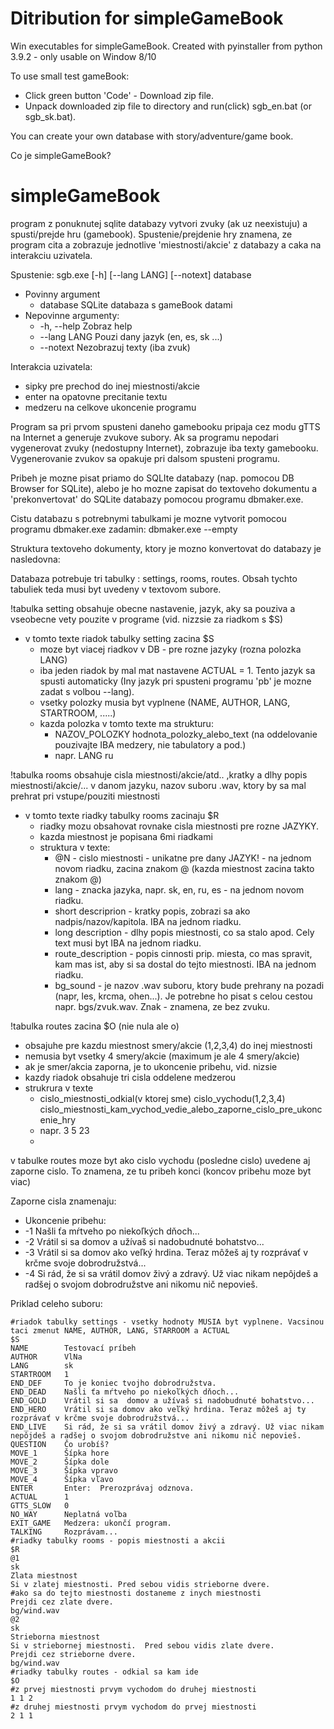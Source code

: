 # Ditribution for simpleGameBook
Win executables for simpleGameBook.
Created with pyinstaller from python 3.9.2 - only usable on Window 8/10

To use small test gameBook:
  - Click green button 'Code' - Download zip file.
  - Unpack downloaded zip file to directory and run(click) sgb_en.bat (or sgb_sk.bat).

You can create your own database with story/adventure/game book.

Co je simpleGameBook?

# simpleGameBook
program z ponuknutej sqlite databazy vytvori zvuky (ak uz neexistuju) a spusti/prejde hru (gamebook). Spustenie/prejdenie hry znamena, ze program cita a zobrazuje jednotlive 'miestnosti/akcie' z databazy a caka na interakciu uzivatela.

Spustenie:
sgb.exe [-h] [--lang LANG] [--notext] database

 - Povinny argument
   - database     SQLite databaza s gameBook datami
 - Nepovinne argumenty:
   -  -h, --help   Zobraz help
   - --lang LANG  Pouzi dany jazyk (en, es, sk ...)
   - --notext     Nezobrazuj texty (iba zvuk)
  
Interakcia uzivatela:
  - sipky pre prechod do inej miestnosti/akcie
  - enter na opatovne precitanie textu
  - medzeru na celkove ukoncenie programu

Program sa pri prvom spusteni daneho gamebooku pripaja cez modu gTTS na Internet a generuje zvukove subory. Ak sa programu nepodari vygenerovat zvuky (nedostupny Internet), zobrazuje iba texty gamebooku. Vygenerovanie zvukov sa opakuje pri dalsom spusteni programu.

Pribeh je mozne pisat priamo do SQLIte databazy (nap. pomocou DB Browser for SQLite), alebo je ho mozne zapisat do textoveho dokumentu a 'prekonvertovat' do SQLite databazy pomocou programu dbmaker.exe.

Cistu databazu s potrebnymi tabulkami je mozne vytvorit pomocou programu dbmaker.exe zadamin: dbmaker.exe --empty

Struktura textoveho dokumenty, ktory je mozno konvertovat do databazy je nasledovna:

Databaza potrebuje tri tabulky : settings, rooms, routes.
Obsah tychto tabuliek teda musi byt uvedeny v textovom subore.

!tabulka setting obsahuje obecne nastavenie, jazyk, aky sa pouziva a vseobecne vety pouzite v programe (vid. nizzsie za riadkom s $S)
   - v tomto texte riadok tabulky setting zacina $S 
      - moze byt viacej riadkov v DB - pre rozne jazyky (rozna polozka LANG)
      - iba jeden riadok by mal mat nastavene ACTUAL = 1. Tento jazyk sa spusti automaticky (Iny jazyk pri spusteni programu 'pb' je mozne zadat s volbou --lang).
      - vsetky polozky musia byt vyplnene (NAME, AUTHOR, LANG, STARTROOM, .....)
      - kazda polozka v tomto texte ma strukturu:
         - NAZOV_POLOZKY hodnota_polozky_alebo_text (na oddelovanie pouzivajte IBA medzery, nie tabulatory a pod.)
         - napr.    LANG ru 

!tabulka rooms obsahuje cisla miestnosti/akcie/atd.. ,kratky a dlhy popis miestnosti/akcie/... v danom jazyku,  nazov suboru .wav, ktory by sa mal prehrat pri vstupe/pouziti miestnosti
   - v tomto texte riadky tabulky rooms zacinaju $R 
      - riadky mozu obsahovat rovnake cisla miestnosti pre rozne JAZYKY.
      - kazda miestnost je popisana 6mi riadkami
      - struktura v texte: 
         - @N   - cislo miestnosti - unikatne pre dany JAZYK! - na jednom novom riadku, zacina znakom @ (kazda miestnost zacina takto znakom @)
         - lang - znacka jazyka, napr. sk, en, ru, es - na jednom novom riadku.
         - short descriprion - kratky popis, zobrazi sa ako nadpis/nazov/kapitola. IBA na jednom riadku.
         - long description  - dlhy popis miestnosti, co sa stalo apod. Cely text musi byt IBA na jednom riadku.
         - route_description - popis cinnosti prip. miesta, co mas spravit, kam mas ist, aby si sa dostal do tejto miestnosti. IBA na jednom riadku.
         - bg_sound          - je nazov .wav suboru, ktory bude prehrany na pozadi (napr, les, krcma, ohen...). Je potrebne ho pisat s celou cestou napr. bgs/zvuk.wav. Znak - znamena, ze bez zvuku.

!tabulka routes zacina $O (nie nula ale o) 
   - obsajuhe pre kazdu miestnost smery/akcie (1,2,3,4) do inej miestnosti 
   - nemusia byt vsetky 4 smery/akcie (maximum je ale 4 smery/akcie)
   - ak je smer/akcia zaporna, je to ukoncenie pribehu, vid. nizsie
   - kazdy riadok obsahuje tri cisla oddelene medzerou
   - strukrura v texte
     -  cislo_miestnosti_odkial(v ktorej sme) cislo_vychodu(1,2,3,4) cislo_miestnosti_kam_vychod_vedie_alebo_zaporne_cislo_pre_ukoncenie_hry
     -  napr. 3 5 23
     -  
 v tabulke routes moze byt ako cislo vychodu (posledne cislo) uvedene aj zaporne cislo. To znamena, ze tu pribeh konci (koncov pribehu moze byt viac)
 
 Zaporne cisla znamenaju:
   - Ukoncenie pribehu:
   - -1 Našli ťa mŕtveho po niekoľkých dňoch...
   - -2 Vrátil si sa  domov a užívaš si nadobudnuté bohatstvo...
   - -3 Vrátil si sa domov ako veľký hrdina. Teraz môžeš aj ty rozprávať v krčme svoje dobrodružstvá...
   - -4 Si rád, že si sa vrátil domov živý a zdravý. Už viac nikam nepôjdeš a radšej o svojom dobrodružstve ani nikomu nič nepovieš.
       
Priklad celeho suboru:
```
#riadok tabulky settings - vsetky hodnoty MUSIA byt vyplnene. Vacsinou taci zmenut NAME, AUTHOR, LANG, STARROOM a ACTUAL
$S
NAME        Testovací príbeh
AUTHOR      VlNa
LANG        sk
STARTROOM   1
END_DEF     To je koniec tvojho dobrodružstva.
END_DEAD    Našli ťa mŕtveho po niekoľkých dňoch...
END_GOLD    Vrátil si sa  domov a užívaš si nadobudnuté bohatstvo...
END_HERO    Vrátil si sa domov ako veľký hrdina. Teraz môžeš aj ty rozprávať v krčme svoje dobrodružstvá... 
END_LIVE    Si rád, že si sa vrátil domov živý a zdravý. Už viac nikam nepôjdeš a radšej o svojom dobrodružstve ani nikomu nič nepovieš.
QUESTION    Čo urobíš?
MOVE_1      Šípka hore
MOVE_2      Šípka dole
MOVE_3      Šípka vpravo
MOVE_4      Šípka vľavo
ENTER       Enter:  Prerozprávaj odznova.
ACTUAL      1
GTTS_SLOW   0
NO_WAY      Neplatná voľba
EXIT_GAME   Medzera: ukončí program.
TALKING     Rozprávam...
#riadky tabulky rooms - popis miestnosti a akcii
$R
@1
sk
Zlata miestnost
Si v zlatej miestnosti. Pred sebou vidis strieborne dvere.
#ako sa do tejto miestnosti dostaneme z inych miestnosti
Prejdi cez zlate dvere.
bg/wind.wav
@2
sk
Strieborna miestnost
Si v striebornej miestnosti.  Pred sebou vidis zlate dvere.
Prejdi cez strieborne dvere.
bg/wind.wav
#riadky tabulky routes - odkial sa kam ide
$O
#z prvej miestnosti prvym vychodom do druhej miestnosti
1 1 2
#z druhej miestnosti prvym vychodom do prvej miestnosti
2 1 1
```
